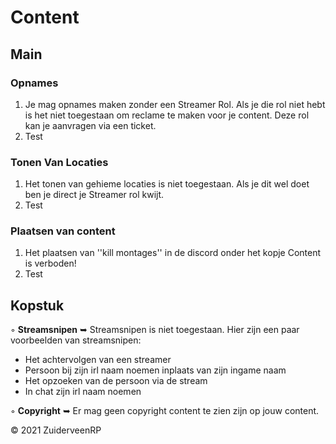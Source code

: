 # Content

## Main

### Opnames 

1. Je mag opnames maken zonder een Streamer Rol. Als je die rol niet hebt is het niet toegestaan om reclame te maken voor je content. Deze rol kan je aanvragen via een ticket.
2. Test

### Tonen Van Locaties 

1. Het tonen van gehieme locaties is niet toegestaan. Als je dit wel doet ben je direct je Streamer rol kwijt.
2. Test

### Plaatsen van content 

1. Het plaatsen van ''kill montages'' in de discord onder het kopje Content is verboden!</br>
2. Test

<h2>Kopstuk</h1>

◦ <b>Streamsnipen</b> ➥ Streamsnipen is niet toegestaan. Hier zijn een paar voorbeelden van streamsnipen:
- Het achtervolgen van een streamer
- Persoon bij zijn irl naam noemen inplaats van zijn ingame naam
- Het opzoeken van de persoon via de stream
- In chat zijn irl naam noemen

◦ <b>Copyright</b> ➥ Er mag geen copyright content te zien zijn op jouw content.

© 2021 ZuiderveenRP
